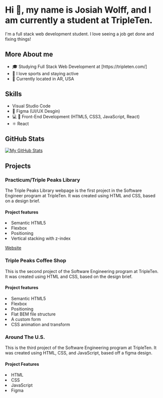 <h1>Hi 👋, my name is Josiah Wolff, and I am currently a student at TripleTen.</h1>
I'm a full stack web development student. I love seeing a job get done and fixing things!

<h2>More About me</h2>

<ul>
<li>🎓 Studying Full Stack Web Development at [https://tripleten.com/]</li>
  <li>🏀 I love sports and staying active</li>
  <li>📍 Currently located in AR, USA</li>
</ul>

<h2>Skills</h2>

<ul>
  <li>Visual Studio Code</li>
  <li>🔧 Figma (UI/UX Desgin)</li>
  <li>💻 📱 Front-End Development (HTML5, CSS3, JavaScript, React)</li>
  <li>⚛️ React</li>
</ul>

<h2>GitHub Stats</h2>

[![My GitHub Stats](https://github-readme-stats.vercel.app/api?username=josiah3311&show_icons=true&count_private=true)](https://github.com/josiah3311)

<h2>Projects</h2>

<h3>Practicum/Triple Peaks Library</h3>

The Triple Peaks Library webpage is the first project in the Software Engineer program at TripleTen. It was created using HTML and CSS, based on a design brief.

<h4>Project features</h4>
<li>Semantic HTML5</li>
<li>Flexbox</li>
<li>Positioning</li>
<li>Vertical stacking with z-index</li>

[Website](https://JosiahWolff.github.io/se_project_library)
<h3>Triple Peaks Coffee Shop</h3>

This is the second project of the Software Engineering program at TripleTen. It was created using HTML and CSS, based on the design brief.

<h4>Project features</h4>
<li>Semantic HTML5</li>
<li>Flexbox</li>
<li>Positioning</li>
<li>Flat BEM file structure</li>
<li>A custom form</li>
<li>CSS animation and transform</li>

<h3>Around The U.S.</h3>

This is the third project of the Software Engineering program at TripleTen. It was created using HTML, CSS, and JavaScript, based off a figma design.

<h4>Project Features</h4>
<li>HTML</li>
<li>CSS</li>
<li>JavaScript</li>
<li>Figma</li>





<!--
**josiah3311/josiah3311** is a ✨ _special_ ✨ repository because its `README.md` (this file) appears on your GitHub profile.

Here are some ideas to get you started:

- 🔭 I’m currently working on ...
- 🌱 I’m currently learning ...
- 👯 I’m looking to collaborate on ...
- 🤔 I’m looking for help with ...
- 💬 Ask me about ...
- 📫 How to reach me: ...
- 😄 Pronouns: ...
- ⚡ Fun fact: ...
-->
